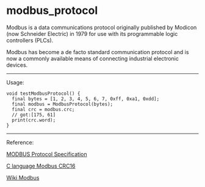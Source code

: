 # modbus_protocol

Modbus is a data communications protocol originally published by Modicon (now Schneider Electric) in 1979 for use with its programmable logic controllers (PLCs). 

Modbus has become a de facto standard communication protocol and is now a commonly available means of connecting industrial electronic devices.  


***

Usage:
```
void testModbusProtocol() {
  final bytes = [1, 2, 3, 4, 5, 6, 7, 0xff, 0xa1, 0xdd];
  final modbus = ModbusProtocol(bytes);
  final crc = modbus.crc;
  // got:[175, 61]
  print(crc.word);
}

```

***

Reference:

[MODBUS Protocol Specification](https://modbus.org/docs/Modbus_Application_Protocol_V1_1b3.pdf)

[C language Modbus CRC16 ](https://www.modbustools.com/modbus_crc16.htm)

[Wiki Modbus](https://en.wikipedia.org/wiki/Modbus)

